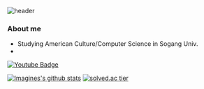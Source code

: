 ![header](https://capsule-render.vercel.app/api?type=waving&color=auto&height=300&section=header&text=Imagination&fontSize=90&fontColor=00000)


### About me
* Studying American Culture/Computer Science in Sogang Univ.
* 

[![Youtube Badge](https://img.shields.io/badge/Youtube-ff0000?style=flat-square&logo=youtube&link=https://www.youtube.com/channel/UC9mnfNKgLvOO89HUWrrZSSQ)](https://www.youtube.com/channel/UC9mnfNKgLvOO89HUWrrZSSQ)

[![Imagines's github stats](https://github-readme-stats.vercel.app/api?username=ImagineHJ)](https://github.com/ImagineHJ/github-readme-stats)
[![solved.ac tier](http://mazassumnida.wtf/api/generate_badge?boj=hj0816hj)](https://solved.ac/hj0816hj)
